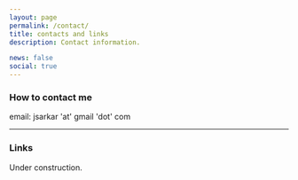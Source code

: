 ```yaml
---
layout: page
permalink: /contact/
title: contacts and links
description: Contact information.

news: false
social: true
---
```


### How to contact me

email: jsarkar 'at' gmail 'dot' com

------

### Links

Under construction.